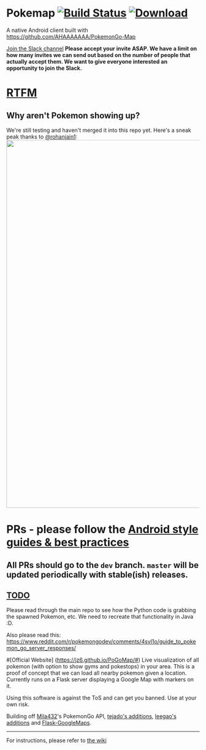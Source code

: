 # Pokemap [![Build Status](https://travis-ci.org/omkarmoghe/Pokemap.svg?branch=dev)](https://travis-ci.org/omkarmoghe/Pokemap) [![Download](https://img.shields.io/badge/download-latest-brightgreen.svg?style=flat-square)](https://github.com/omkarmoghe/Pokemap/releases)
A native Android client built with https://github.com/AHAAAAAAA/PokemonGo-Map

[Join the Slack channel](https://github.com/omkarmoghe/Pokemap/issues/56) **Please accept your invite ASAP. We have a limit on how many invites we can send out based on the number of people that actually accept them. We want to give everyone interested an opportunity to join the Slack.**

# [RTFM](https://github.com/omkarmoghe/Pokemap/wiki)
## Why aren't Pokemon showing up?
We're still testing and haven't merged it into this repo yet. Here's a sneak peak thanks to [@rohanjain1](https://github.com/rohanjain1):
<img src="http://i.imgur.com/zzad874.png" width="540" height="960">

# PRs - please follow the [Android style guides & best practices](https://source.android.com/source/code-style.html)
## All PRs should go to the `dev` branch. `master` will be updated periodically with stable(ish) releases.

## [TODO](https://slack-files.com/T1TQY34KE-F1TSY25UL-10400392c2)
Please read through the main repo to see how the Python code is grabbing the spawned Pokemon, etc. We need to recreate that functionality in Java :D.

Also please read this: https://www.reddit.com/r/pokemongodev/comments/4svl1o/guide_to_pokemon_go_server_responses/

#[Official Website] (https://jz6.github.io/PoGoMap/#)
Live visualization of all pokemon (with option to show gyms and pokestops) in your area. This is a proof of concept that we can load all nearby pokemon given a location. Currently runs on a Flask server displaying a Google Map with markers on it.

Using this software is against the ToS and can get you banned. Use at your own risk.

Building off [Mila432](https://github.com/Mila432/Pokemon_Go_API)'s PokemonGo API, [tejado's additions](https://github.com/tejado/pokemongo-api-demo), [leegao's additions](https://github.com/leegao/pokemongo-api-demo/tree/simulation) and [Flask-GoogleMaps](https://github.com/rochacbruno/Flask-GoogleMaps).

---
For instructions, please refer to [the wiki](https://github.com/AHAAAAAAA/PokemonGo-Map/wiki)
